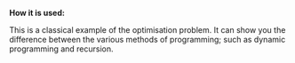 **How it is used:**

This is a classical example of the optimisation problem.
It can show you the difference between the various methods of programming; such as dynamic programming and recursion.

